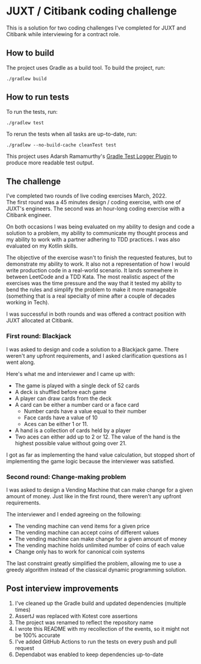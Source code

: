 # JUXT / Citibank coding challenge

This is a solution for two coding challenges I've completed for JUXT and Citibank while interviewing for a contract
role.

## How to build

The project uses Gradle as a build tool. To build the project, run:

    ./gradlew build

## How to run tests

To run the tests, run:

    ./gradlew test

To rerun the tests when all tasks are up-to-date, run:

    ./gradlew --no-build-cache cleanTest test

This project uses Adarsh Ramamurthy's [Gradle Test Logger Plugin](https://github.com/radarsh/gradle-test-logger-plugin)
to produce more readable test output.

## The challenge

I've completed two rounds of live coding exercises March, 2022.  
The first round was a 45 minutes design / coding exercise, with one of JUXT's engineers.
The second was an hour-long coding exercise with a Citibank engineer.

On both occasions I was being evaluated on my ability to design and code a solution to a problem, my ability to
communicate my thought process and my ability to work with a partner adhering to TDD practices. I was also evaluated on
my Kotlin skills.

The objective of the exercise wasn't to finish the requested features, but to demonstrate my ability to work. It also
not a representation of how I would write production code in a real-world scenario. It lands somewhere in between
LeetCode and a TDD Kata. The most realistic aspect of the exercises was the time pressure and the way that it tested my
ability to bend the rules and simplify the problem to make it more manageable (something that is a real specialty of
mine after a couple of decades working in Tech).

I was successful in both rounds and was offered a contract position with JUXT allocated at Citibank.

### First round: Blackjack

I was asked to design and code a solution to a Blackjack game. There weren't any upfront requirements, and I asked
clarification questions as I went along.

Here's what me and interviewer and I came up with:

* The game is played with a single deck of 52 cards
* A deck is shuffled before each game
* A player can draw cards from the deck
* A card can be either a number card or a face card
    * Number cards have a value equal to their number
    * Face cards have a value of 10
    * Aces can be either 1 or 11.
* A hand is a collection of cards held by a player
* Two aces can either add up to 2 or 12. The value of the hand is the highest possible value without going over 21.

I got as far as implementing the hand value calculation, but stopped short of implementing the game logic because the
interviewer was satisfied.

### Second round: Change-making problem

I was asked to design a Vending Machine that can make change for a given amount of money.
Just like in the first round, there weren't any upfront requirements.

The interviewer and I ended agreeing on the following:

* The vending machine can vend items for a given price
* The vending machine can accept coins of different values
* The vending machine can make change for a given amount of money
* The vending machine holds unlimited number of coins of each value
* Change only has to work for canonical coin systems

The last constraint greatly simplified the problem, allowing me to use a greedy algorithm instead of the classical
dynamic programming solution.

## Post interview improvements

1. I've cleaned up the Gradle build and updated dependencies (multiple times)
2. AssertJ was replaced with Kotest core assertions
3. The project was renamed to reflect the repository name
4. I wrote this README with my recollection of the events, so it might not be 100% accurate
5. I've added GitHub Actions to run the tests on every push and pull request
6. Dependabot was enabled to keep dependencies up-to-date
